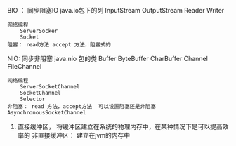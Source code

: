 
BIO ： 同步阻塞IO
    java.io包下的列
    InputStream 
    OutputStream
    Reader
    Writer
    
    网络编程
        ServerSocker
        Socket
    阻塞： read方法 accept 方法，阻塞式的
    
NIO: 同步非阻塞
    java.nio   包的类
    Buffer
        ByteBuffer
        CharBuffer
    Channel
        FileChannel
    
    网络编程
        ServerSocketChannel
        SocketChannel
        Selector
    非阻塞： read 方法，accept方法  可以设置阻塞还是非阻塞
    AsynchronousSocketChannel


    
1. 直接缓冲区， 将缓冲区建立在系统的物理内存中，在某种情况下是可以提高效率的
    非直接缓冲区： 建立在jvm的内存中    
                       